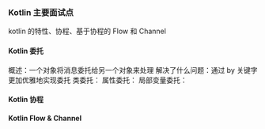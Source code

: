 ### Kotlin 主要面试点

kotlin 的特性、协程、基于协程的 Flow 和 Channel

#### Kotlin 委托

概述：一个对象将消息委托给另一个对象来处理
解决了什么问题：通过 by 关键字更加优雅地实现委托
类委托：
属性委托：
局部变量委托：

#### Kotlin 协程

#### Kotlin Flow & Channel
